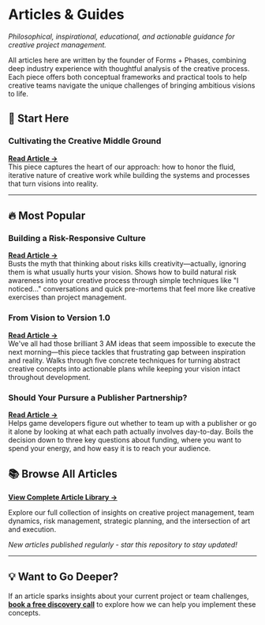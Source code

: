# Articles & Guides
*Philosophical, inspirational, educational, and actionable guidance for creative project management.*

All articles here are written by the founder of Forms + Phases, combining deep industry experience with thoughtful analysis of the creative process. Each piece offers both conceptual frameworks and practical tools to help creative teams navigate the unique challenges of bringing ambitious visions to life.

## 🌟 Start Here

### Cultivating the Creative Middle Ground
**[Read Article →](cultivating-the-creative-middle-ground.md)**  
This piece captures the heart of our approach: how to honor the fluid, iterative nature of creative work while building the systems and processes that turn visions into reality.

---

## 🔥 Most Popular

### Building a Risk-Responsive Culture
**[Read Article →](building-a-risk-responsive-culture.md)**  
Busts the myth that thinking about risks kills creativity—actually, ignoring them is what usually hurts your vision. Shows how to build natural risk awareness into your creative process through simple techniques like "I noticed..." conversations and quick pre-mortems that feel more like creative exercises than project management.

### From Vision to Version 1.0
**[Read Article →](from-vision-to-version-one.md)**  
We've all had those brilliant 3 AM ideas that seem impossible to execute the next morning—this piece tackles that frustrating gap between inspiration and reality. Walks through five concrete techniques for turning abstract creative concepts into actionable plans while keeping your vision intact throughout development.

### Should Your Pursure a Publisher Partnership?
**[Read Article →](should-you-pursue-publisher-partnership.md)**  
Helps game developers figure out whether to team up with a publisher or go it alone by looking at what each path actually involves day-to-day. Boils the decision down to three key questions about funding, where you want to spend your energy, and how easy it is to reach your audience.

## 📚 Browse All Articles

**[View Complete Article Library →](./)**

Explore our full collection of insights on creative project management, team dynamics, risk management, strategic planning, and the intersection of art and execution.

*New articles published regularly - star this repository to stay updated!*

---

## 💡 Want to Go Deeper?

If an article sparks insights about your current project or team challenges, **[book a free discovery call](https://www.formsandphases.com)** to explore how we can help you implement these concepts.

